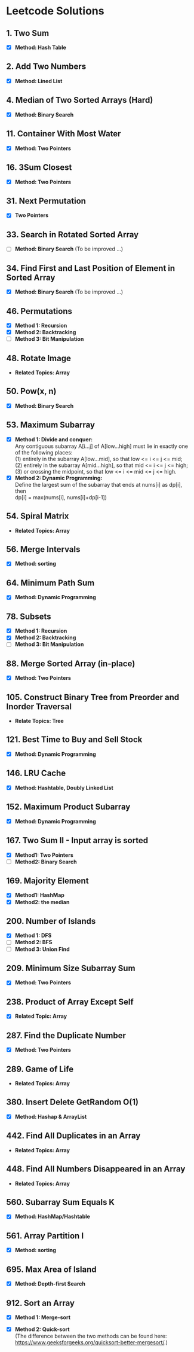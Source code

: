 # Leetcode Solutions

## 1. Two Sum
- [x] **Method: Hash Table**

## 2. Add Two Numbers
- [x] **Method: Lined List**

## 4. Median of Two Sorted Arrays (Hard)
- [x] **Method: Binary Search** 

## 11. Container With Most Water
- [x] **Method: Two Pointers**

## 16. 3Sum Closest
- [x] **Method: Two Pointers**

## 31. Next Permutation
- [x] **Two Pointers**

## 33. Search in Rotated Sorted Array
- [ ] **Method: Binary Search** (To be improved ...)

## 34. Find First and Last Position of Element in Sorted Array
- [x] **Method: Binary Search** (To be improved ...)

## 46. Permutations
- [x] **Method 1: Recursion**
- [x] **Method 2: Backtracking**
- [ ] **Method 3: Bit Manipulation**

## 48. Rotate Image
- **Related Topics: Array**

## 50. Pow(x, n)
- [x] **Method: Binary Search**

## 53. Maximum Subarray
- [x] **Method 1: Divide and conquer:**    
Any contiguous subarray A[i...j] of A[low...high] must lie in exactly one of the following places:  
(1) entirely in the subarray A[low...mid], so that low <= i <= j <= mid;  
(2) entirely in the subarray A[mid...high], so that mid <= i <= j <= high;  
(3) or crossing the midpoint, so that low <= i <= mid <= j <= high.
- [x] **Method 2: Dynamic Programming:**   
Define the largest sum of the subarray that ends at nums[i] as dp[i], then  
dp[i] = max(nums[i], nums[i]+dp[i-1]) 

## 54. Spiral Matrix
- **Related Topics: Array**

## 56. Merge Intervals
- [x] **Method: sorting**

## 64. Minimum Path Sum
- [x] **Method: Dynamic Programming**

## 78. Subsets
- [x] **Method 1: Recursion**
- [x] **Method 2: Backtracking**
- [ ] **Method 3: Bit Manipulation**

## 88. Merge Sorted Array (in-place)
- [x] **Method: Two Pointers**

## 105. Construct Binary Tree from Preorder and Inorder Traversal
- **Relate Topics: Tree**

## 121. Best Time to Buy and Sell Stock
- [x] **Method: Dynamic Programming**

## 146. LRU Cache
- [x] **Method: Hashtable, Doubly Linked List**

## 152. Maximum Product Subarray
- [x] **Method: Dynamic Programming**

## 167. Two Sum II - Input array is sorted
- [x] **Method1: Two Pointers**  
- [ ] **Method2: Binary Search**

## 169. Majority Element
- [x] **Method1: HashMap**
- [x] **Method2: the median**

## 200. Number of Islands
- [x] **Method 1: DFS**
- [ ] **Method 2: BFS**
- [ ] **Method 3: Union Find**

## 209. Minimum Size Subarray Sum
- [x] **Method: Two Pointers**

## 238. Product of Array Except Self
- [x] **Related Topic: Array**

## 287. Find the Duplicate Number
- [x] **Method: Two Pointers**

## 289. Game of Life
- **Related Topics: Array**

## 380. Insert Delete GetRandom O(1)
- [x] **Method: Hashap & ArrayList**

## 442. Find All Duplicates in an Array
- **Related Topics: Array**

## 448. Find All Numbers Disappeared in an Array
- **Related Topics: Array**

## 560. Subarray Sum Equals K
- [x] **Method: HashMap/Hashtable**

## 561. Array Partition I
- [x] **Method: sorting**

## 695. Max Area of Island
- [x] **Method: Depth-first Search**

## 912. Sort an Array
- [x] **Method 1: Merge-sort**
- [x] **Method 2: Quick-sort**  
(The difference between the two methods can be found here: https://www.geeksforgeeks.org/quicksort-better-mergesort/.)



